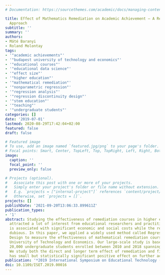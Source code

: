 ```yaml
---
# Documentation: https://sourcethemes.com/academic/docs/managing-content/

title: Effect of Mathematics Remediation on Academic Achievement – A Regression Discontinuity
  Approach
subtitle: ''
summary: ''
authors:
- Máté Baranyi
- Roland Molontay
tags:
- '"academic achievements"'
- '"budapest university of technology and economics"'
- '"educational courses"'
- '"educational data science"'
- '"effect size"'
- '"higher education"'
- '"mathematical remediation"'
- '"nonparametric regression"'
- '"regression analysis"'
- '"regression discontinuity design"'
- '"stem education"'
- '"teaching"'
- '"undergraduate students"'
categories: []
date: '2019-07-01'
lastmod: 2020-08-29T17:42:04+02:00
featured: false
draft: false

# Featured image
# To use, add an image named `featured.jpg/png` to your page's folder.
# Focal points: Smart, Center, TopLeft, Top, TopRight, Left, Right, BottomLeft, Bottom, BottomRight.
image:
  caption: ''
  focal_point: ''
  preview_only: false

# Projects (optional).
#   Associate this post with one or more of your projects.
#   Simply enter your project's folder or file name without extension.
#   E.g. `projects = ["internal-project"]` references `content/project/deep-learning/index.md`.
#   Otherwise, set `projects = []`.
projects: []
publishDate: '2021-09-20T13:06:33.899611Z'
publication_types:
- '1'
abstract: Studying the effectiveness of remediation courses in higher education has
  attracted a lot of interest from educational researchers and practitioners. Remediation
  is associated with significant economic and social costs while the results are usually
  dubious. In this paper, we applied a widely used method called Regression Discontinuity
  Design to measure the effectiveness of mathematical remediation courses of the Budapest
  University of Technology and Economics. Our large-scale study is based on data of
  20,000 undergraduate students enrolled between 2010 and 2018 spanning 16 semesters.
  We study both the direct and longer term effect of remediation and find that it
  has small but statistically significant positive effect on further academic achievement.
publication: '*2019 International Symposium on Educational Technology (ISET)*'
doi: 10.1109/ISET.2019.00016
---
```

